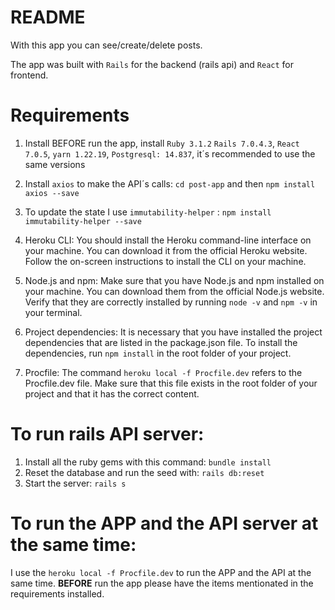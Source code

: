 # README

With this app you can see/create/delete posts.

The app was built with `Rails` for the backend (rails api) and `React` for frontend.

# Requirements
1. Install BEFORE run the app, install `Ruby 3.1.2` `Rails 7.0.4.3`, `React 7.0.5`, `yarn 1.22.19`, `Postgresql: 14.837`, it´s recommended to use the same versions

2. Install `axios` to make the API´s calls: `cd post-app` and then `npm install axios --save`

3. To update the state I use `immutability-helper` : `npm install immutability-helper --save`

4. Heroku CLI: You should install the Heroku command-line interface on your machine. You can download it from the official Heroku website. Follow the on-screen instructions to install the CLI on your machine.

5. Node.js and npm: Make sure that you have Node.js and npm installed on your machine. You can download them from the official Node.js website. Verify that they are correctly installed by running `node -v` and `npm -v` in your terminal.

6. Project dependencies: It is necessary that you have installed the project dependencies that are listed in the package.json file. To install the dependencies, run `npm install` in the root folder of your project.

7. Procfile: The command `heroku local -f Procfile.dev` refers to the Procfile.dev file. Make sure that this file exists in the root folder of your project and that it has the correct content.

# To run rails API server:

1. Install all the ruby gems with this command: `bundle install`
2. Reset the database and run the seed with: `rails db:reset`
3. Start the server: `rails s`

# To run the APP and the API server at the same time:

I use the `heroku local -f Procfile.dev` to run the APP and the API at the same time.
**BEFORE** run the app please have the items mentionated in the requirements installed.
